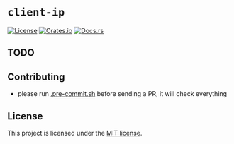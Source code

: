 # `client-ip`

[![License](https://img.shields.io/crates/l/client-ip.svg)](https://choosealicense.com/licenses/mit/)
[![Crates.io](https://img.shields.io/crates/v/client-ip.svg)](https://crates.io/crates/client-ip)
[![Docs.rs](https://docs.rs/client-ip/badge.svg)](https://docs.rs/client-ip)

## TODO

## Contributing

- please run [.pre-commit.sh] before sending a PR, it will check everything

## License

This project is licensed under the [MIT license][license].

[.pre-commit.sh]: https://github.com/imbolc/client-ip/blob/main/pre-commit.sh
[license]: https://github.com/imbolc/client-ip/blob/main/LICENSE
